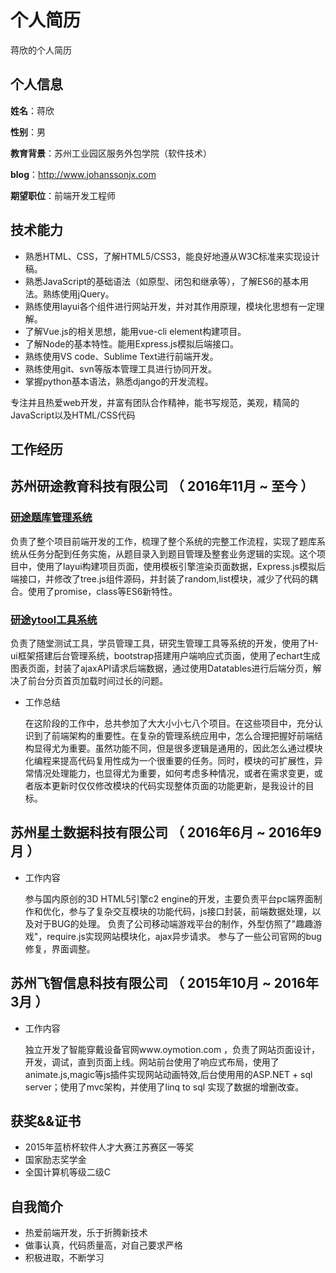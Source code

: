 个人简历
======================
蒋欣的个人简历

## 个人信息

**姓名**：蒋欣

**性别**：男

**教育背景**：苏州工业园区服务外包学院（软件技术）

**blog**：http://www.johanssonjx.com

**期望职位**：前端开发工程师

## 技术能力


* 熟悉HTML、CSS，了解HTML5/CSS3，能良好地遵从W3C标准来实现设计稿。
* 熟悉JavaScript的基础语法（如原型、闭包和继承等），了解ES6的基本用法。熟练使用jQuery。
* 熟练使用layui各个组件进行网站开发，并对其作用原理，模块化思想有一定理解。
* 了解Vue.js的相关思想，能用vue-cli element构建项目。
* 了解Node的基本特性。能用Express.js模拟后端接口。
* 熟练使用VS code、Sublime Text进行前端开发。
* 熟练使用git、svn等版本管理工具进行协同开发。
* 掌握python基本语法，熟悉django的开发流程。

专注并且热爱web开发，并富有团队合作精神，能书写规范，美观，精简的JavaScript以及HTML/CSS代码

## 工作经历

## 苏州研途教育科技有限公司 （ 2016年11月 ~ 至今 ）

### [研途题库管理系统](http://library.kaoyango.com/)
负责了整个项目前端开发的工作，梳理了整个系统的完整工作流程，实现了题库系统从任务分配到任务实施，从题目录入到题目管理及整套业务逻辑的实现。这个项目中，使用了layui构建项目页面，使用模板引擎渲染页面数据，Express.js模拟后端接口，并修改了tree.js组件源码，并封装了random,list模块，减少了代码的耦合。使用了promise，class等ES6新特性。


### [研途ytool工具系统](http://ytool.kaoyango.com/)
负责了随堂测试工具，学员管理工具，研究生管理工具等系统的开发，使用了H-ui框架搭建后台管理系统，bootstrap搭建用户端响应式页面，使用了echart生成图表页面，封装了ajaxAPI请求后端数据，通过使用Datatables进行后端分页，解决了前台分页首页加载时间过长的问题。

- 工作总结

  在这阶段的工作中，总共参加了大大小小七八个项目。在这些项目中，充分认识到了前端架构的重要性。在复杂的管理系统应用中，怎么合理把握好前端结构显得尤为重要。虽然功能不同，但是很多逻辑是通用的，因此怎么通过模块化编程来提高代码复用性成为一个很重要的任务。同时，模块的可扩展性，异常情况处理能力，也显得尤为重要，如何考虑多种情况，或者在需求变更，或者版本更新时仅仅修改模块的代码实现整体页面的功能更新，是我设计的目标。


## 苏州星土数据科技有限公司 （ 2016年6月 ~ 2016年9月  ）

- 工作内容

  参与国内原创的3D HTML5引擎c2 engine的开发，主要负责平台pc端界面制作和优化，参与了复杂交互模块的功能代码，js接口封装，前端数据处理，以及对于BUG的处理。
  负责了公司移动端游戏平台的制作，外型仿照了"趣趣游戏"，require.js实现网站模块化，ajax异步请求。
  参与了一些公司官网的bug修复，界面调整。

## 苏州飞智信息科技有限公司 （ 2015年10月 ~ 2016年3月  ）

- 工作内容

  独立开发了智能穿戴设备官网www.oymotion.com ，负责了网站页面设计，开发，调试，直到页面上线。网站前台使用了响应式布局，使用了animate.js,magic等js插件实现网站动画特效,后台使用用的ASP.NET + sql server；使用了mvc架构，并使用了linq to sql 实现了数据的增删改查。

## 获奖&&证书

* 2015年蓝桥杯软件人才大赛江苏赛区一等奖
* 国家励志奖学金
* 全国计算机等级二级C

## 自我简介

* 热爱前端开发，乐于折腾新技术
* 做事认真，代码质量高，对自己要求严格
* 积极进取，不断学习
